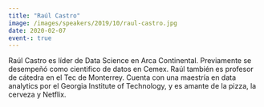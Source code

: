 ```yaml
---
title: "Raúl Castro"
image: /images/speakers/2019/10/raul-castro.jpg
date: 2020-02-07
event-: true
---
```


Raúl Castro es líder de Data Science en Arca Continental. Previamente se desempeñó como cientifico de datos en Cemex. Raúl también es profesor de cátedra en el Tec de Monterrey. Cuenta con una maestría en data analytics por el Georgia Institute of Technology, y es amante de la pizza, la cerveza y Netflix.